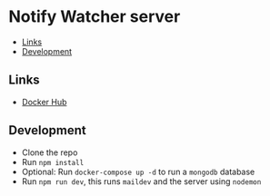 # Notify Watcher server <!-- omit in TOC -->

- [Links](#links)
- [Development](#development)

## Links

- [Docker Hub](https://hub.docker.com/repository/docker/notifywatcher1/server)

## Development

- Clone the repo
- Run `npm install`
- Optional: Run `docker-compose up -d` to run a `mongodb` database
- Run `npm run dev`, this runs `maildev` and the server using `nodemon`

